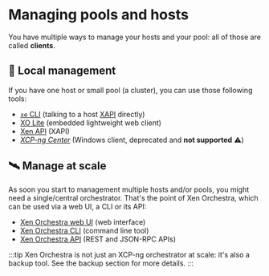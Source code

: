 # Managing pools and hosts

You have multiple ways to manage your hosts and your pool: all of those are called **clients**.

## 🔭 Local management

If you have one host or small pool (a cluster), you can use those following tools:

* [`xe` CLI](manage-locally/cli) (talking to a host [XAPI](manage-locally/api.md) directly)
* [XO Lite](manage-locally/xo-lite) (embedded lightweight web client)
* [Xen API](manage-locally/api) (XAPI)
* [*XCP-ng Center*](https://github.com/xcp-ng/xenadmin/) (Windows client, deprecated and **not supported** :warning:)

## 🛰️ Manage at scale

As soon you start to management multiple hosts and/or pools, you might need a single/central orchestrator. That's the point of Xen Orchestra, which can be used via a web UI, a CLI or its API:


* [Xen Orchestra web UI](manage-at-scale/xo-web-ui) (web interface)
* [Xen Orchestra CLI](manage-at-scale/xo-cli) (command line tool)
* [Xen Orchestra API](manage-at-scale/xo-api) (REST and JSON-RPC APIs)

:::tip
Xen Orchestra is not just an XCP-ng orchestrator at scale: it's also a backup tool. See the backup section for more details.
:::